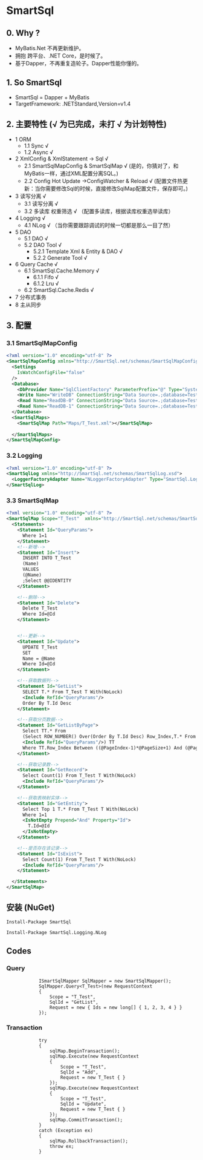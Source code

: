 # SmartSql
## 0. Why ?
 - MyBatis.Net 不再更新维护。
 - 拥抱 跨平台、.NET Core，是时候了。 
 - 基于Dapper，不再重复造轮子。Dapper性能你懂的。

## 1. So SmartSql
 - SmartSql = Dapper + MyBatis 
 - TargetFramework: .NETStandard,Version=v1.4

## 2. 主要特性 (√ 为已完成，未打 √ 为计划特性)
- 1 ORM 
  - 1.1 Sync √
  - 1.2 Async √
- 2 XmlConfig & XmlStatement -> Sql  √
  - 2.1 SmartSqlMapConfig & SmartSqlMap √  (是的，你猜对了，和MyBatis一样，通过XML配置分离SQL。)
  - 2.2 Config Hot Update ->ConfigWatcher & Reload √ (配置文件热更新：当你需要修改Sql的时候，直接修改SqlMap配置文件，保存即可。)
- 3 读写分离 √
  - 3.1 读写分离 √ 
  - 3.2 多读库 权重筛选 √ （配置多读库，根据读库权重选举读库）
- 4 Logging √
  - 4.1 NLog √ （当你需要跟踪调试的时候一切都是那么一目了然）
- 5 DAO
  - 5.1 DAO √
  - 5.2 DAO Tool  √
    - 5.2.1 Template Xml & Entity & DAO  √
    - 5.2.2 Generate Tool  √
- 6 Query Cache  √
  - 6.1 SmartSql.Cache.Memory  √
      - 6.1.1 Fifo  √
      - 6.1.2 Lru  √
  - 6.2 SmartSql.Cache.Redis  √
- 7 分布式事务
- 8 主从同步

## 3. 配置

### 3.1 SmartSqlMapConfig
``` Xml
<?xml version="1.0" encoding="utf-8" ?>
<SmartSqlMapConfig xmlns="http://SmartSql.net/schemas/SmartSqlMapConfig.xsd">
  <Settings
    IsWatchConfigFile="false"
  />
  <Database>
    <DbProvider Name="SqlClientFactory" ParameterPrefix="@" Type="System.Data.SqlClient.SqlClientFactory,System.Data.SqlClient"/>
    <Write Name="WriteDB" ConnectionString="Data Source=.;database=TestDB;uid=sa;pwd=SmartSql.net"/>
    <Read Name="ReadDB-0" ConnectionString="Data Source=.;database=TestDB;uid=sa;pwd=SmartSql.net" Weight="80"/>
    <Read Name="ReadDB-1" ConnectionString="Data Source=.;database=TestDB;uid=sa;pwd=SmartSql.net" Weight="20"/>
  </Database>
  <SmartSqlMaps>
    <SmartSqlMap Path="Maps/T_Test.xml"></SmartSqlMap>
    
  </SmartSqlMaps>
</SmartSqlMapConfig>
``` 
### 3.2 Logging
``` xml
<?xml version="1.0" encoding="utf-8" ?>
<SmartSqlLog xmlns="http://SmartSql.net/schemas/SmartSqlLog.xsd">
  <LoggerFactoryAdapter Name="NLoggerFactoryAdapter" Type="SmartSql.Logging.Impl.NLoggerFactoryAdapter,SmartSql.Logging.NLog"/>
</SmartSqlLog>
```

### 3.3 SmartSqlMap
``` xml
<?xml version="1.0" encoding="utf-8" ?>
<SmartSqlMap Scope="T_Test"  xmlns="http://SmartSql.net/schemas/SmartSqlMap.xsd">
  <Statements>
    <Statement Id="QueryParams">
      Where 1=1
    </Statement>
    <!--新增-->
    <Statement Id="Insert">
      INSERT INTO T_Test
      (Name)
      VALUES
      (@Name)
      ;Select @@IDENTITY
    </Statement>

    <!--删除-->
    <Statement Id="Delete">
      Delete T_Test
      Where Id=@Id
    </Statement>


    <!--更新-->
    <Statement Id="Update">
      UPDATE T_Test
      SET
      Name = @Name
      Where Id=@Id
    </Statement>

    <!--获取数据列-->
    <Statement Id="GetList">
      SELECT T.* From T_Test T With(NoLock)
      <Include RefId="QueryParams"/>
      Order By T.Id Desc
    </Statement>

    <!--获取分页数据-->
    <Statement Id="GetListByPage">
      Select TT.* From
      (Select ROW_NUMBER() Over(Order By T.Id Desc) Row_Index,T.* From T_Test T With(NoLock)
      <Include RefId="QueryParams"/>) TT
      Where TT.Row_Index Between ((@PageIndex-1)*@PageSize+1) And (@PageIndex*@PageSize)
    </Statement>

    <!--获取记录数-->
    <Statement Id="GetRecord">
      Select Count(1) From T_Test T With(NoLock)
      <Include RefId="QueryParams"/>
    </Statement>

    <!--获取表映射实体-->
    <Statement Id="GetEntity">
      Select Top 1 T.* From T_Test T With(NoLock)
      Where 1=1
      <IsNotEmpty Prepend="And" Property="Id">
        T.Id=@Id
      </IsNotEmpty>
    </Statement>

    <!--是否存在该记录-->
    <Statement Id="IsExist">
      Select Count(1) From T_Test T With(NoLock)
      <Include RefId="QueryParams"/>
    </Statement>

  </Statements>
</SmartSqlMap>
```
## 安装 (NuGet)
```
Install-Package SmartSql

Install-Package SmartSql.Logging.NLog
```
## Codes
### Query
``` CSharp
            ISmartSqlMapper SqlMapper = new SmartSqlMapper();
            SqlMapper.Query<T_Test>(new RequestContext
            {
                Scope = "T_Test",
                SqlId = "GetList",
                Request = new { Ids = new long[] { 1, 2, 3, 4 } }
            });
```
### Transaction
``` CSharp
            try
            {
                sqlMap.BeginTransaction();
                sqlMap.Execute(new RequestContext
                {
                    Scope = "T_Test",
                    SqlId = "Add",
                    Request = new T_Test { }
                });
                sqlMap.Execute(new RequestContext
                {
                    Scope = "T_Test",
                    SqlId = "Update",
                    Request = new T_Test { }
                });
                sqlMap.CommitTransaction();
            }
            catch (Exception ex)
            {
                sqlMap.RollbackTransaction();
                throw ex;
            }
```